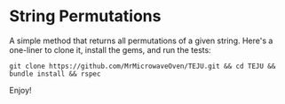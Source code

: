 # String Permutations

A simple method that returns all permutations of a given string.  Here's a one-liner to clone it, install the gems, and run the tests:

`git clone https://github.com/MrMicrowaveOven/TEJU.git && cd TEJU && bundle install && rspec`


Enjoy!
